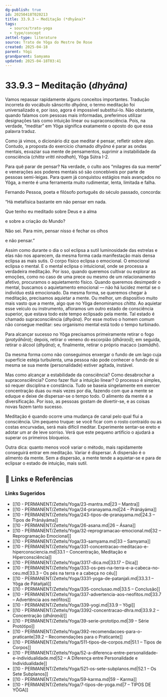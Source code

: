```yaml
---
dg-publish: true
id: 20250418T020213
title: 33.9.3 – Meditação (*dhyāna)*
tags:
  - source/trato-yoga
  - type/concept
zettel-type: literature
source: Trato de Yôga do Mestre De Rose
created: 2025-04-18
parent: Yôgi
grandparent: Samyama
updated: 2025-04-18T03:41
---
```


# 33.9.3 – Meditação (*dhyāna)*

Vamos repassar rapidamente alguns conceitos importantes. Tradução incorreta do vocábulo sânscrito *dhyāna*, o termo meditação foi universalizado e, por isso, agora é impossível substituí-lo. Não obstante, quando falamos com pessoas mais informadas, preferimos utilizar designações tais como intuição linear ou supraconsciência. Pois, na verdade, “meditar” em Yôga significa exatamente o oposto do que essa palavra traduz.

Como já vimos, o dicionário diz que meditar é pensar, refletir sobre algo. Contudo, a proposta do exercício chamado *dhyāna* é parar as ondas mentais, esvaziar sua mente de pensamentos, suprimir a instabilidade da consciência (*chitta vritti nirodhah*), Yôga Sútra I-2.

Para quê parar de pensar? Na verdade, o culto aos “milagres da sua mente” e venerações aos poderes mentais só são concebíveis por parte de pessoas semi-leigas. Para quem já conquistou estágios mais avançados no Yôga, a mente é uma ferramenta muito rudimentar, lenta, limitada e falha.

Fernando Pessoa, poeta e filósofo português do século passado, concorda:

“Há metafísica bastante em não pensar em nada. 

Que tenho eu meditado sobre Deus e a alma 

e sobre a criação do Mundo? 

Não sei. Para mim, pensar nisso é fechar os olhos 

e não pensar.”

Assim como durante o dia o sol eclipsa a sutil luminosidade das estrelas e elas não nos aparecem, da mesma forma cada manifestação mais densa eclipsa as mais sutis. O corpo físico eclipsa o emocional. O emocional eclipsa o mental. E o mental eclipsa o intuicional, onde se processa a verdadeira meditação. Por isso, quando queremos cultivar ou explorar as emoções, como no caso de uma prece ou mesmo de um relacionamento afetivo, procuramos o aquietamento físico. Quando queremos desimpedir o mental, buscamos o aquietamento emocional — não há lucidez mental se o indivíduo está emocionado. Da mesma forma, se queremos chegar à meditação, precisamos aquietar a mente. Ou melhor, um dispositivo muito mais vasto que a mente, algo que no Yôga denominamos *chitta*. Ao aquietar esse veículo ou instrumento, afloramos um outro estado de consciência superior, que estava todo este tempo eclipsado pela mente. Tal estado é chamado supraconsciência (*dhyāna*). Por esse motivo o homem comum não consegue meditar: seu organismo mental está todo o tempo turbinado.

Para alcançar sucesso no Yôga precisamos primeiramente retirar o fogo (*pratyāhāra*); depois, retirar o veneno do escorpião (*dhāraṇā*); em seguida, retirar o álcool (*dhyāna*); e, finalmente, retirar o próprio macaco (*samādhi*).

Da mesma forma como não conseguimos enxergar o fundo de um lago cuja superfície esteja turbulenta, uma pessoa não pode conhecer o fundo de si mesma se sua mente (personalidade) estiver agitada, instável.

Mas como alcançar a estabilidade da consciência? Como desabrochar a supraconsciência? Como fazer fluir a intuição linear? O processo é simples, só requer disciplina e constância. Tudo se baseia singelamente em exercer concentração duas ou mais vezes por dia, fazendo com que a mente se eduque e deixe de dispersar-se o tempo todo. O alimento da mente é a diversificação. Por isso, as pessoas gostam de divertir-se, e as coisas novas fazem tanto sucesso.

Meditação é quando ocorre uma mudança de canal pelo qual flui a consciência. Um pequeno truque: se você ficar com o rosto contraído ou as costas encurvadas, será mais difícil meditar. Experimente sentar-se ereto e adotar um ar de leve sorriso. Verá que este pequeno artifício o ajudará a superar os primeiros bloqueios.

Outra dica: quanto menos você variar o método, mais rapidamente conseguirá entrar em meditação. Variar é dispersar. A dispersão é o alimento da mente. Sem a dispersão, a mente tende a aquietar-se e para de eclipsar o estado de intuição, mais sutil.

## 🔗 Links e Referências











### Links Sugeridos

- [[10 - PERMANENT/Zettels/Yoga/23-mantra.md\|23 – Mantra]]
- [[10 - PERMANENT/Zettels/Yoga/24-pranayama.md\|24 – Pránáyáma]]
- [[10 - PERMANENT/Zettels/Yoga/243-tipos-de-pranayama.md\|24.3 – Tipos de Pránáyáma]]
- [[10 - PERMANENT/Zettels/Yoga/26-asana.md\|26 – Ásana]]
- [[10 - PERMANENT/Zettels/Yoga/32-reprogramacao-emocional.md\|32 – Reprogramação Emocional]]
- [[10 - PERMANENT/Zettels/Yoga/33-samyama.md\|33 – Samyama]]
- [[10 - PERMANENT/Zettels/Yoga/331-concentracao-meditacao-e-hiperconsciencia.md\|33.1 – Concentração, Meditação e Hiperconsciência]]
- [[10 - PERMANENT/Zettels/Yoga/3317-dica.md\|33.17 – Dica]]
- [[10 - PERMANENT/Zettels/Yoga/333-os-pes-na-terra-e-a-cabeca-no-ceu.md\|33.3 – Os pés na terra e a cabeça no céu]]
- [[10 - PERMANENT/Zettels/Yoga/3331-yoga-de-patanjali.md\|33.3.1 – Yôga de Pátañjali]]
- [[10 - PERMANENT/Zettels/Yoga/335-conclusao.md\|33.5 – Conclusão]]
- [[10 - PERMANENT/Zettels/Yoga/337-advertencia-aos-neofitos.md\|33.7 – Advertência aos neófitos]]
- [[10 - PERMANENT/Zettels/Yoga/339-yogi.md\|33.9 – Yôgi]]
- [[10 - PERMANENT/Zettels/Yoga/3392-concentracao-dhra.md\|33.9.2 – Concentração (*dhāraṇā)*]]
- [[10 - PERMANENT/Zettels/Yoga/39-serie-prototipo.md\|39 – Série Protótipo]]
- [[10 - PERMANENT/Zettels/Yoga/392-recomendacoes-para-o-praticante\|39.2 – Recomendações para o Praticante]]
- [[10 - PERMANENT/Zettels/Yoga/511-tipos-de-corpos.md\|51.1 – Tipos de Corpos]]
- [[10 - PERMANENT/Zettels/Yoga/52-a-diferenca-entre-personalidade-e-individualidade.md\|52 – A Diferença entre Personalidade e Individualidade]]
- [[10 - PERMANENT/Zettels/Yoga/521-os-sete-subplanos.md\|52.1 – Os Sete Subplanos]]
- [[10 - PERMANENT/Zettels/Yoga/59-karma.md\|59 – Karma]]
- [[10 - PERMANENT/Zettels/Yoga/7-tipos-de-yoga.md\|7 – TIPOS DE YÔGA]]